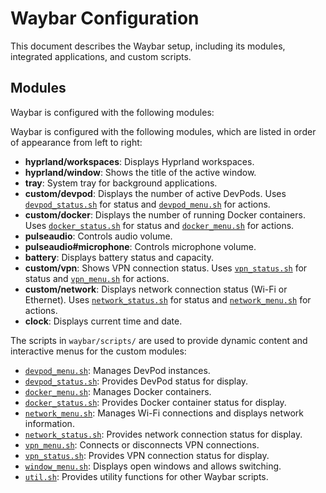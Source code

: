 

# Waybar Configuration

This document describes the Waybar setup, including its modules, integrated applications, and custom scripts.

## Modules

Waybar is configured with the following modules:

Waybar is configured with the following modules, which are listed in order of appearance from left to right:

*   **hyprland/workspaces**: Displays Hyprland workspaces.
*   **hyprland/window**: Shows the title of the active window.
*   **tray**: System tray for background applications.
*   **custom/devpod**: Displays the number of active DevPods. Uses [`devpod_status.sh`](../waybar/scripts/devpod_status.sh) for status and [`devpod_menu.sh`](../waybar/scripts/devpod_menu.sh) for actions.
*   **custom/docker**: Displays the number of running Docker containers. Uses [`docker_status.sh`](../waybar/scripts/docker_status.sh) for status and [`docker_menu.sh`](../waybar/scripts/docker_menu.sh) for actions.
*   **pulseaudio**: Controls audio volume.
*   **pulseaudio#microphone**: Controls microphone volume.
*   **battery**: Displays battery status and capacity.
*   **custom/vpn**: Shows VPN connection status. Uses [`vpn_status.sh`](../waybar/scripts/vpn_status.sh) for status and [`vpn_menu.sh`](../waybar/scripts/vpn_menu.sh) for actions.
*   **custom/network**: Displays network connection status (Wi-Fi or Ethernet). Uses [`network_status.sh`](../waybar/scripts/network_status.sh) for status and [`network_menu.sh`](../waybar/scripts/network_menu.sh) for actions.
*   **clock**: Displays current time and date.

The scripts in `waybar/scripts/` are used to provide dynamic content and interactive menus for the custom modules:

*   [`devpod_menu.sh`](../waybar/scripts/devpod_menu.sh): Manages DevPod instances.
*   [`devpod_status.sh`](../waybar/scripts/devpod_status.sh): Provides DevPod status for display.
*   [`docker_menu.sh`](../waybar/scripts/docker_menu.sh): Manages Docker containers.
*   [`docker_status.sh`](../waybar/scripts/docker_status.sh): Provides Docker container status for display.
*   [`network_menu.sh`](../waybar/scripts/network_menu.sh): Manages Wi-Fi connections and displays network information.
*   [`network_status.sh`](../waybar/scripts/network_status.sh): Provides network connection status for display.
*   [`vpn_menu.sh`](../waybar/scripts/vpn_menu.sh): Connects or disconnects VPN connections.
*   [`vpn_status.sh`](../waybar/scripts/vpn_status.sh): Provides VPN connection status for display.
*   [`window_menu.sh`](../waybar/scripts/window_menu.sh): Displays open windows and allows switching.
*   [`util.sh`](../waybar/scripts/util.sh): Provides utility functions for other Waybar scripts.

